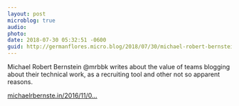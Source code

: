 ```yaml
---
layout: post
microblog: true
audio: 
photo: 
date: 2018-07-30 05:32:51 -0600
guid: http://germanflores.micro.blog/2018/07/30/michael-robert-bernstein.html
---
```

Michael Robert Bernstein @mrbbk writes about the value of teams blogging about their technical work, as a recruiting tool and other not so apparent reasons.

[michaelrbernste.in/2016/11/0...](http://michaelrbernste.in/2016/11/02/blog-blog-blog.html)
